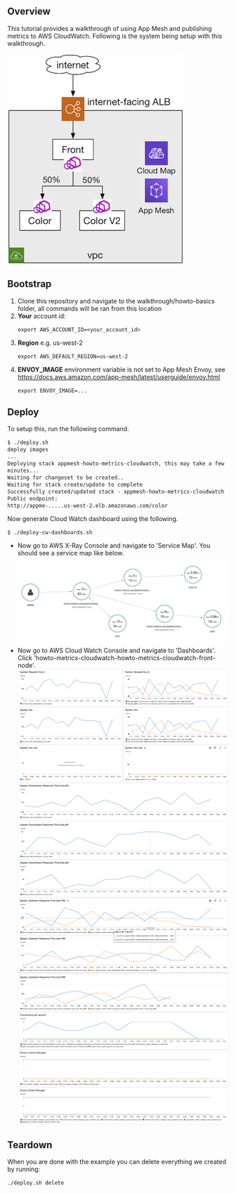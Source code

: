 ## Overview
This tutorial provides a walkthrough of using App Mesh and publishing metrics to AWS CloudWatch. Following is the system being setup with this walkthrough.

![System Diagram](./images/app.png "System Diagram")

## Bootstrap

1. Clone this repository and navigate to the walkthrough/howto-basics folder, all commands will be ran from this location
2. **Your** account id:
    ```
    export AWS_ACCOUNT_ID=<your_account_id>
    ```
3. **Region** e.g. us-west-2
    ```
    export AWS_DEFAULT_REGION=us-west-2
    ```
4. **ENVOY_IMAGE** environment variable is not set to App Mesh Envoy, see https://docs.aws.amazon.com/app-mesh/latest/userguide/envoy.html
    ```
    export ENVOY_IMAGE=...
    ```

## Deploy

To setup this, run the following command.

```
$ ./deploy.sh
deploy images
...
Deploying stack appmesh-howto-metrics-cloudwatch, this may take a few minutes...
Waiting for changeset to be created..
Waiting for stack create/update to complete
Successfully created/updated stack - appmesh-howto-metrics-cloudwatch
Public endpoint:
http://appme-.....us-west-2.elb.amazonaws.com/color
```

Now generate Cloud Watch dashboard using the following.

```
$ ./deploy-cw-dashboards.sh
```

- Now go to AWS X-Ray Console and navigate to 'Service Map'. You should see a service map like below. 
![X-Ray App](./images/xray-map.png "X-Ray App")
- Now go to AWS Cloud Watch Console and navigate to 'Dashboards'. Click 'howto-metrics-cloudwatch-howto-metrics-cloudwatch-front-node'.
![CW Dashboard 1](./images/cw-dashboard-page-1.png "CW Dashboard 1")
![CW Dashboard 2](./images/cw-dashboard-page-2.png "CW Dashboard 2")
![CW Dashboard 3](./images/cw-dashboard-page-3.png "CW Dashboard 3")


## Teardown
When you are done with the example you can delete everything we created by running:

```
./deploy.sh delete
```
